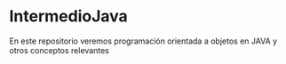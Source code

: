 # IntermedioJava
En este repositorio veremos programación orientada a objetos en JAVA y otros conceptos relevantes

